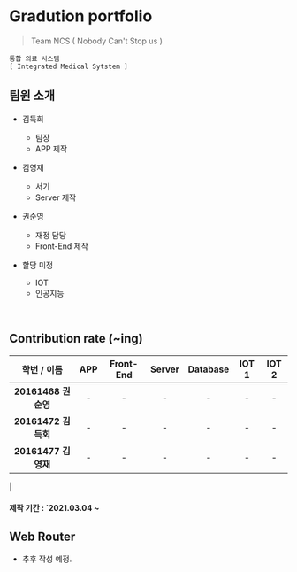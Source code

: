 Gradution portfolio 
=================
> Team NCS ( Nobody Can't Stop us )
```
통합 의료 시스템
[ Integrated Medical Sytstem ]
```
## 팀원 소개
<p>
    <ul>
        <li>김득회</li>
        <ul>
            <li>팀장</li>
            <li>APP 제작</li>
        </ul>
    </ul>
    <ul>
        <li>김영재</li>
        <ul>
            <li>서기</li>
            <li>Server 제작</li>
        </ul>
    </ul>
    <ul>
        <li>권순영</li>
        <ul>
            <li>재정 담당</li>
            <li>Front-End 제작</li>
        </ul>
    </ul>
    <ul>
        <li>할당 미정</li>
        <ul>
            <li>IOT</li>
            <li>인공지능</li>
        </ul>
    </ul>
</p>
<br>

## Contribution rate (~ing)

|      학번 / 이름       | APP | Front-End | Server | Database | IOT 1 | IOT 2 |
|:---------------------:|:---:|:---:|:-----:|:-------------------:|:-----------:|:--------:|
| <b>20161468 권순영</b> |  -  |  -  |   -   |          -          |      -      |    -     |
| <b>20161472 김득회</b> |  -  |  -  |   -   |          -          |      -      |    -     |
| <b>20161477 김영재</b> |  -  |  -  |   -   |          -          |      -      |    -     |
| 
<br>

#### 제작 기간 : `2021.03.04 ~

## Web Router
- 추후 작성 예정.